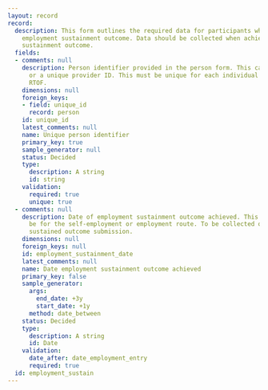 ```yaml
---
layout: record
record:
  description: This form outlines the required data for participants who achieve the
    employment sustainment outcome. Data should be collected when achieving the employment
    sustainment outcome.
  fields:
  - comments: null
    description: Person identifier provided in the person form. This can be a NINO
      or a unique provider ID. This must be unique for each individual supported on
      RTOF.
    dimensions: null
    foreign_keys:
    - field: unique_id
      record: person
    id: unique_id
    latest_comments: null
    name: Unique person identifier
    primary_key: true
    sample_generator: null
    status: Decided
    type:
      description: A string
      id: string
    validation:
      required: true
      unique: true
  - comments: null
    description: Date of employment sustainment outcome achieved. This can be either
      be for the self-employment or employment route. To be collected once at employment
      sustained outcome submission.
    dimensions: null
    foreign_keys: null
    id: employment_sustainment_date
    latest_comments: null
    name: Date employment sustainment outcome achieved
    primary_key: false
    sample_generator:
      args:
        end_date: +3y
        start_date: +1y
      method: date_between
    status: Decided
    type:
      description: A string
      id: Date
    validation:
      date_after: date_employment_entry
      required: true
  id: employment_sustain
---
```

